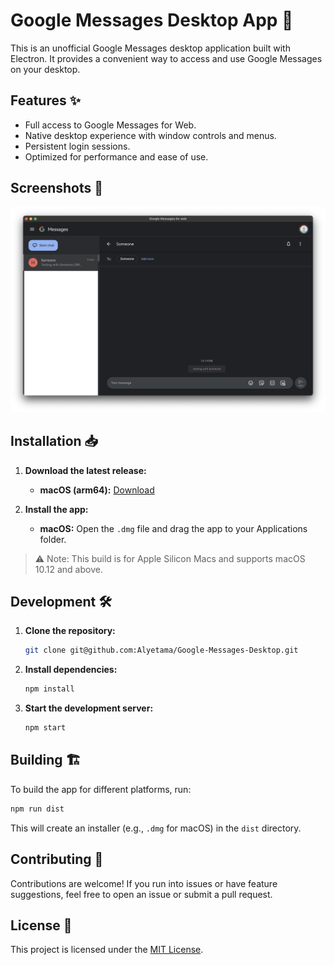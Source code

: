 # Google Messages Desktop App 💬

This is an unofficial Google Messages desktop application built with Electron. It provides a convenient way to access and use Google Messages on your desktop.

## Features ✨

- Full access to Google Messages for Web.
- Native desktop experience with window controls and menus.
- Persistent login sessions.
- Optimized for performance and ease of use.

## Screenshots 📸

![Screenshot](assets/screenshot.png)

## Installation 📥

1. **Download the latest release:**
   - **macOS (arm64):** [Download](https://github.com/Alyetama/Google-Messages-Desktop/releases/download/v1.0.1/Google.Messages.Desktop-v1.0.1-arm64.dmg)

2. **Install the app:**
   - **macOS:** Open the `.dmg` file and drag the app to your Applications folder.

> ⚠️ Note: This build is for Apple Silicon Macs and supports macOS 10.12 and above.

## Development 🛠️

1. **Clone the repository:**

   ```bash
   git clone git@github.com:Alyetama/Google-Messages-Desktop.git
   ```

2. **Install dependencies:**

   ```bash
   npm install
   ```

3. **Start the development server:**

   ```bash
   npm start
   ```

## Building 🏗️

To build the app for different platforms, run:

```bash
npm run dist
```

This will create an installer (e.g., `.dmg` for macOS) in the `dist` directory.

## Contributing 🤝

Contributions are welcome! If you run into issues or have feature suggestions, feel free to open an issue or submit a pull request.

## License 📜

This project is licensed under the [MIT License](https://opensource.org/license/mit).
